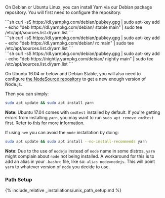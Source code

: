 On Debian or Ubuntu Linux, you can install Yarn via our Debian package
repository. You will first need to configure the repository:

<div class="install-only-stable" markdown="1">
```sh
curl -sS https://dl.yarnpkg.com/debian/pubkey.gpg | sudo apt-key add -
echo "deb https://dl.yarnpkg.com/debian/ stable main" | sudo tee /etc/apt/sources.list.d/yarn.list
```
</div>
<div class="install-only-rc" markdown="1">
```sh
curl -sS https://dl.yarnpkg.com/debian/pubkey.gpg | sudo apt-key add -
echo "deb https://dl.yarnpkg.com/debian/ rc main" | sudo tee /etc/apt/sources.list.d/yarn.list
```
</div>
<div class="install-only-nightly" markdown="1">
```sh
curl -sS https://dl.yarnpkg.com/debian/pubkey.gpg | sudo apt-key add -
echo "deb https://nightly.yarnpkg.com/debian/ nightly main" | sudo tee /etc/apt/sources.list.d/yarn.list
```
</div>

On Ubuntu 16.04 or below and Debian Stable, you will also need to configure [the NodeSource repository](https://nodejs.org/en/download/package-manager/#debian-and-ubuntu-based-linux-distributions-enterprise-linux-fedora-and-snap-packages) to get a new enough version of Node.js.

Then you can simply:

```sh
sudo apt update && sudo apt install yarn
```

**Note**: Ubuntu 17.04 comes with `cmdtest` installed by default. If you're getting errors from installing `yarn`, you may want to run `sudo apt remove cmdtest` first. Refer to [this](https://github.com/yarnpkg/yarn/issues/2821) for more information.

If using `nvm` you can avoid the `node` installation by doing:

```sh
sudo apt update && sudo apt install --no-install-recommends yarn
```

**Note**: Due to the use of `nodejs` instead of `node` name in some distros, `yarn` might complain about `node` not being installed. A workaround for this is to add an alias in your `.bashrc` file, like so: `alias node=nodejs`. This will point `yarn` to whatever version of `node` you decide to use.

### Path Setup

<!-- prettier-ignore -->
{% include_relative _installations/unix_path_setup.md %}
